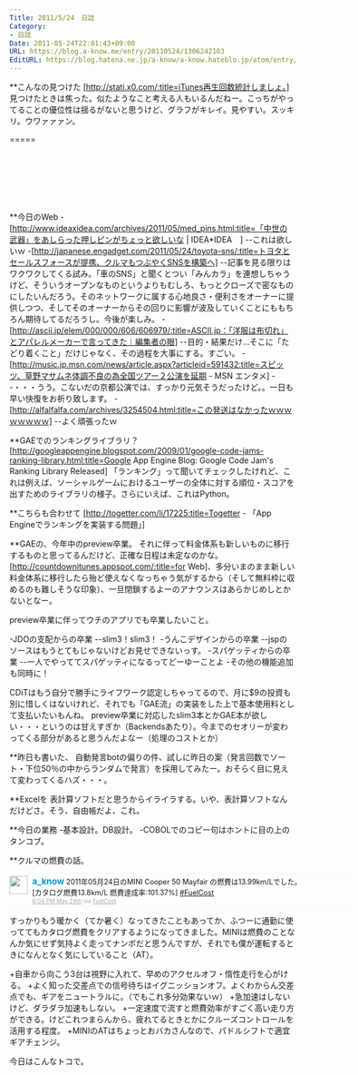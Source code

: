 ```yaml
---
Title: 2011/5/24　日誌
Category:
- 日誌
Date: 2011-05-24T22:01:43+09:00
URL: https://blog.a-know.me/entry/20110524/1306242103
EditURL: https://blog.hatena.ne.jp/a-know/a-know.hateblo.jp/atom/entry/12921228815727979702
---
```


**こんなの見つけた
[http://stati.x0.com/:title=iTunes再生回数統計しましょ。]
見つけたときは焦った。似たようなこと考える人もいるんだねー。こっちがやってることの優位性は揺るがないと思うけど、グラフがキレイ。見やすい。スッキリ。ウワァァァン。

=====

<script async src="//pagead2.googlesyndication.com/pagead/js/adsbygoogle.js"></script>
<!-- article-top -->
<ins class="adsbygoogle"
     style="display:inline-block;width:728px;height:90px"
     data-ad-client="ca-pub-3463034538369189"
     data-ad-slot="8367620130"></ins>
<script>
(adsbygoogle = window.adsbygoogle || []).push({});
</script>


**今日のWeb
-[http://www.ideaxidea.com/archives/2011/05/med_pins.html:title=「中世の武器」をあしらった押しピンがちょっと欲しいな  | IDEA*IDEA　]
--これは欲しいｗ
-[http://japanese.engadget.com/2011/05/24/toyota-sns/:title=トヨタとセールスフォースが提携、クルマもつぶやくSNSを構築へ]
--記事を見る限りはワクワクしてくる試み。「車のSNS」と聞くとつい「みんカラ」を連想しちゃうけど、そういうオープンなものというよりもむしろ、もっとクローズで密なものにしたいんだろう。そのネットワークに属する心地良さ・便利さをオーナーに提供しつつ、そしてそのオーナーからその回りに影響が波及していくことにももちろん期待してるだろうし。今後が楽しみ。
-[http://ascii.jp/elem/000/000/606/606979/:title=ASCII.jp：「洋服は布切れ」とアパレルメーカーで言ってきた｜編集者の眼]
--目的・結果だけ…そこに「たどり着くこと」だけじゃなく、その過程を大事にする。すごい。
-[http://music.jp.msn.com/news/article.aspx?articleid=591432:title=スピッツ、草野マサムネ体調不良の為全国ツアー２公演を延期  - MSN エンタメ]
--・・・うう。こないだの京都公演では、すっかり元気そうだったけど。。一日も早い快復をお祈り致します。
-[http://alfalfalfa.com/archives/3254504.html:title=この発送はなかったｗｗｗｗｗｗｗｗ]
--よく頑張ったｗ


**GAEでのランキングライブラリ？
[http://googleappengine.blogspot.com/2009/01/google-code-jams-ranking-library.html:title=Google App Engine Blog: Google Code Jam's Ranking Library Released]
「ランキング」って聞いてチェックしたけれど、これは例えば、ソーシャルゲームにおけるユーザーの全体に対する順位・スコアを出すためのライブラリの様子。さらにいえば、これはPython。


**こちらも合わせて
[http://togetter.com/li/17225:title=Togetter - 「App Engineでランキングを実装する問題」]


**GAEの、今年中のpreview卒業。
それに伴って料金体系も新しいものに移行するものと思ってるんだけど、正確な日程は未定なのかな。[http://countdownitunes.appspot.com/:title=for Web]、多分いまのまま新しい料金体系に移行したら殆ど使えなくなっちゃう気がするから（そして無料枠に収めるのも難しそうな印象）、一旦閉鎖するよーのアナウンスはあらかじめしとかないとなー。

preview卒業に伴ってウチのアプリでも卒業したいこと。

-JDOの支配からの卒業
--slim3！slim3！
-うんこデザインからの卒業
--jspのソースはもうとてもじゃないけどお見せできないっす。
-スパゲッティからの卒業
--一人でやっててスパゲッティになるってどーゆーことよ
-その他の機能追加も同時に！

CDiTはもう自分で勝手にライフワーク認定しちゃってるので、月に$9の投資も別に惜しくはないけれど、それでも「GAE流」の実装をした上で基本使用料として支払いたいもんね。
preview卒業に対応したslim3本とかGAE本が欲しい・・・というのは甘えすぎか（Backendsあたり）。今までのセオリーが変わってくる部分があると思うんだよなー（処理のコストとか）


**昨日も書いた、
自動発言botの偏りの件、試しに昨日の案（発言回数でソート・下位50％の中からランダムで発言）を採用してみたー。おそらく目に見えて変わってくるハズ・・・。


**Excelを
表計算ソフトだと思うからイライラする。いや、表計算ソフトなんだけどさ。そう、自由帳だよ、これ。


**今日の業務
-基本設計。DB設計。
-COBOLでのコピー句はホントに目の上のタンコブ。


**クルマの燃費の話。
<div align="center">
<ol id="div_table_01" class="matome row2" style="width:600px;text-align:left;border-bottom:1px solid #f5f5f5;list-style-type: none; padding-left: 0px;">
<li class="matome-tweet" style="border-top:1px solid #f5f5f5;min-height:34px;padding:3px 0px;clear:both;">
<div class="matome-icon" style="float:left;margin-right:8px;">
<a href="http://twitter.com/a_know"><img src="//usericons.relucks.org/twitter/a_know" height="32" width="32" style="vertical-align:text-top;border-style:none;"></a>
</div>
<span class="matome-status-body" style="display:block;width:560px;overflow:hidden;margin-left:40px;">
<div class="matome-status-content" style="font-size:0.9em;"><div class="entry-content">
<strong><a href="http://twitter.com/a_know" class="screen-name" style="font-size:1.2em;color:#0099cc;text-decoration: none;">a_know</a></strong> 2011年05月24日のMINI Cooper 50 Mayfair の燃費は13.99km/Lでした。<br>[カタログ燃費13.8km/L 燃費達成率:101.37%] <a href="http://twitter.com/#search?q=%23FuelCost" target="_blank">#FuelCost</a>
</div></div>
<div class="matome-status-data" style="font-size:x-small;">
<div class="matome-published timestamp" style="line-height:120%;">
<a class="matome-entry-date" href="http://twitter.com/a_know/status/72951120414257153" style="color:#a9a9a9;">6:04 PM May 24th</a> <span class="matome-source" style="color:#a9a9a9;">via <a href="http://smart-apps.jp/fuelcost/" style="color:#a9a9a9;" rel="nofollow">FuelCost</a></span>
</div></div></span></li>
</ol></div>
すっかりもう暖かく（てか暑く）なってきたこともあってか、ふつーに通勤に使っててもカタログ燃費をクリアするようになってきました。MINIは燃費のことなんか気にせず気持よく走ってナンボだと思うんですが、それでも僕が運転するときになんとなく気にしていること（AT）。


+自車から向こう3台は視野に入れて、早めのアクセルオフ・惰性走行を心がける。
+よく知った交差点での信号待ちはイグニッションオフ。よくわからん交差点でも、ギアをニュートラルに。（でもこれ多分効果ないｗ）
+急加速はしないけど、ダラダラ加速もしない。
+一定速度で流すと燃費効率がすごく高い走り方ができる。けどこれつまらんから、疲れてるときとかにクルーズコントロールを活用する程度。
+MINIのATはちょっとおバカさんなので、パドルシフトで適宜ギアチェンジ。


今日はこんなトコで。


<script async src="//pagead2.googlesyndication.com/pagead/js/adsbygoogle.js"></script>
<!-- article-bottom2 -->
<ins class="adsbygoogle"
     style="display:inline-block;width:300px;height:250px"
     data-ad-client="ca-pub-3463034538369189"
     data-ad-slot="5274552934"></ins>
<script>
(adsbygoogle = window.adsbygoogle || []).push({});
</script>


<script src="https://moshi-moshi.moshimo.works/moshimoshi/a_know_blog/20110524-1306242103?title=2011/5/24%E3%80%80%E6%97%A5%E8%AA%8C"></script>
